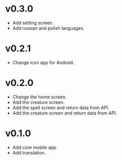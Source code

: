 # v0.3.0

- Add setting screen.
- Add russian and polish languages.

# v0.2.1

- Change icon app for Android.

# v0.2.0

- Change the home screen.
- Add the creature screen.
- Add the spell screen and return data from API.
- Add the creature screen and return data from API.

# v0.1.0

- Add core mobile app.
- Add translation.
